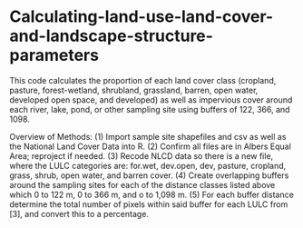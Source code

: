 # Calculating-land-use-land-cover-and-landscape-structure-parameters

This code calculates the proportion of each land cover class (cropland, pasture, forest-wetland, shrubland, grassland, barren, open water, developed open space, and developed) as well as impervious cover around each river, lake, pond, or other sampling site using buffers of 122, 366, and 1098.  

Overview of Methods:
(1) Import sample site shapefiles and csv as well as the National Land Cover Data into R.
(2) Confirm all files are in Albers Equal Area; reproject if needed. 
(3) Recode NLCD data so there is a new file, where the LULC categories are: for.wet, dev.open, dev, pasture, cropland, grass, shrub, open water, and barren cover.
(4) Create overlapping buffers around the sampling sites for each of the distance classes listed above which 0 to 122 m, 0 to 366 m, and o to 1,098 m.
(5) For each buffer distance determine the total number of pixels within said buffer for each LULC from [3], and convert this to a percentage.

